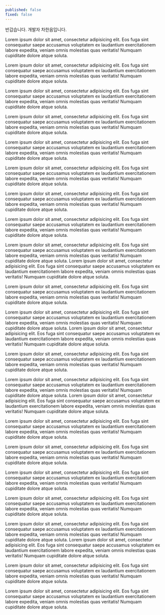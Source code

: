 ```yaml
---
published: false
fixed: false
---
```


반갑습니다. 개발자 차한음입니다.

Lorem ipsum dolor sit amet, consectetur adipisicing elit. Eos fuga sint consequatur saepe accusamus voluptatem ex laudantium exercitationem labore expedita, veniam omnis molestias quas veritatis! Numquam cupiditate dolore atque soluta.

Lorem ipsum dolor sit amet, consectetur adipisicing elit. Eos fuga sint consequatur saepe accusamus voluptatem ex laudantium exercitationem labore expedita, veniam omnis molestias quas veritatis! Numquam cupiditate dolore atque soluta.

Lorem ipsum dolor sit amet, consectetur adipisicing elit. Eos fuga sint consequatur saepe accusamus voluptatem ex laudantium exercitationem labore expedita, veniam omnis molestias quas veritatis! Numquam cupiditate dolore atque soluta.

Lorem ipsum dolor sit amet, consectetur adipisicing elit. Eos fuga sint consequatur saepe accusamus voluptatem ex laudantium exercitationem labore expedita, veniam omnis molestias quas veritatis! Numquam cupiditate dolore atque soluta.

Lorem ipsum dolor sit amet, consectetur adipisicing elit. Eos fuga sint consequatur saepe accusamus voluptatem ex laudantium exercitationem labore expedita, veniam omnis molestias quas veritatis! Numquam cupiditate dolore atque soluta.

Lorem ipsum dolor sit amet, consectetur adipisicing elit. Eos fuga sint consequatur saepe accusamus voluptatem ex laudantium exercitationem labore expedita, veniam omnis molestias quas veritatis! Numquam cupiditate dolore atque soluta.

Lorem ipsum dolor sit amet, consectetur adipisicing elit. Eos fuga sint consequatur saepe accusamus voluptatem ex laudantium exercitationem labore expedita, veniam omnis molestias quas veritatis! Numquam cupiditate dolore atque soluta.

Lorem ipsum dolor sit amet, consectetur adipisicing elit. Eos fuga sint consequatur saepe accusamus voluptatem ex laudantium exercitationem labore expedita, veniam omnis molestias quas veritatis! Numquam cupiditate dolore atque soluta.

Lorem ipsum dolor sit amet, consectetur adipisicing elit. Eos fuga sint consequatur saepe accusamus voluptatem ex laudantium exercitationem labore expedita, veniam omnis molestias quas veritatis! Numquam cupiditate dolore atque soluta.
Lorem ipsum dolor sit amet, consectetur adipisicing elit. Eos fuga sint consequatur saepe accusamus voluptatem ex laudantium exercitationem labore expedita, veniam omnis molestias quas veritatis! Numquam cupiditate dolore atque soluta.

Lorem ipsum dolor sit amet, consectetur adipisicing elit. Eos fuga sint consequatur saepe accusamus voluptatem ex laudantium exercitationem labore expedita, veniam omnis molestias quas veritatis! Numquam cupiditate dolore atque soluta.

Lorem ipsum dolor sit amet, consectetur adipisicing elit. Eos fuga sint consequatur saepe accusamus voluptatem ex laudantium exercitationem labore expedita, veniam omnis molestias quas veritatis! Numquam cupiditate dolore atque soluta.
Lorem ipsum dolor sit amet, consectetur adipisicing elit. Eos fuga sint consequatur saepe accusamus voluptatem ex laudantium exercitationem labore expedita, veniam omnis molestias quas veritatis! Numquam cupiditate dolore atque soluta.

Lorem ipsum dolor sit amet, consectetur adipisicing elit. Eos fuga sint consequatur saepe accusamus voluptatem ex laudantium exercitationem labore expedita, veniam omnis molestias quas veritatis! Numquam cupiditate dolore atque soluta.

Lorem ipsum dolor sit amet, consectetur adipisicing elit. Eos fuga sint consequatur saepe accusamus voluptatem ex laudantium exercitationem labore expedita, veniam omnis molestias quas veritatis! Numquam cupiditate dolore atque soluta.
Lorem ipsum dolor sit amet, consectetur adipisicing elit. Eos fuga sint consequatur saepe accusamus voluptatem ex laudantium exercitationem labore expedita, veniam omnis molestias quas veritatis! Numquam cupiditate dolore atque soluta.

Lorem ipsum dolor sit amet, consectetur adipisicing elit. Eos fuga sint consequatur saepe accusamus voluptatem ex laudantium exercitationem labore expedita, veniam omnis molestias quas veritatis! Numquam cupiditate dolore atque soluta.

Lorem ipsum dolor sit amet, consectetur adipisicing elit. Eos fuga sint consequatur saepe accusamus voluptatem ex laudantium exercitationem labore expedita, veniam omnis molestias quas veritatis! Numquam cupiditate dolore atque soluta.

Lorem ipsum dolor sit amet, consectetur adipisicing elit. Eos fuga sint consequatur saepe accusamus voluptatem ex laudantium exercitationem labore expedita, veniam omnis molestias quas veritatis! Numquam cupiditate dolore atque soluta.

Lorem ipsum dolor sit amet, consectetur adipisicing elit. Eos fuga sint consequatur saepe accusamus voluptatem ex laudantium exercitationem labore expedita, veniam omnis molestias quas veritatis! Numquam cupiditate dolore atque soluta.

Lorem ipsum dolor sit amet, consectetur adipisicing elit. Eos fuga sint consequatur saepe accusamus voluptatem ex laudantium exercitationem labore expedita, veniam omnis molestias quas veritatis! Numquam cupiditate dolore atque soluta.
Lorem ipsum dolor sit amet, consectetur adipisicing elit. Eos fuga sint consequatur saepe accusamus voluptatem ex laudantium exercitationem labore expedita, veniam omnis molestias quas veritatis! Numquam cupiditate dolore atque soluta.

Lorem ipsum dolor sit amet, consectetur adipisicing elit. Eos fuga sint consequatur saepe accusamus voluptatem ex laudantium exercitationem labore expedita, veniam omnis molestias quas veritatis! Numquam cupiditate dolore atque soluta.

Lorem ipsum dolor sit amet, consectetur adipisicing elit. Eos fuga sint consequatur saepe accusamus voluptatem ex laudantium exercitationem labore expedita, veniam omnis molestias quas veritatis! Numquam cupiditate dolore atque soluta.
